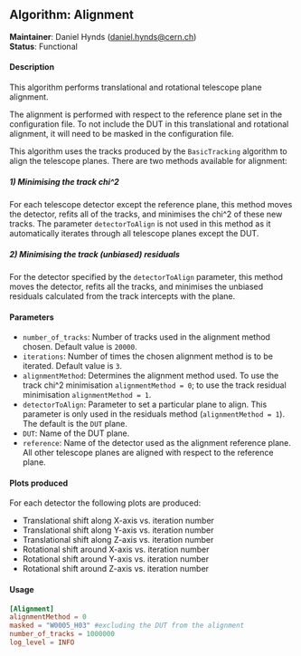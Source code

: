 ## Algorithm: Alignment
**Maintainer**: Daniel Hynds (<daniel.hynds@cern.ch>)   
**Status**: Functional   

#### Description
This algorithm performs translational and rotational telescope plane alignment.

The alignment is performed with respect to the reference plane set in the configuration file. To not include the DUT in this translational and rotational alignment, it will need to be masked in the configuration file.

This algorithm uses the tracks produced by the `BasicTracking` algorithm to align the telescope planes. There are two methods available for alignment: 

##### 1) Minimising the track chi^2
For each telescope detector except the reference plane, this method moves the detector, refits all of the tracks, and minimises the chi^2 of these new tracks. The parameter `detectorToAlign` is not used in this method as it automatically iterates through all telescope planes except the DUT.

##### 2) Minimising the track (unbiased) residuals
For the detector specified by the `detectorToAlign` parameter, this method moves the detector, refits all the tracks, and minimises the unbiased residuals calculated from the track intercepts with the plane.

#### Parameters
* `number_of_tracks`: Number of tracks used in the alignment method chosen. Default value is `20000`.
* `iterations`: Number of times the chosen alignment method is to be iterated. Default value is `3`.
* `alignmentMethod`: Determines the alignment method used. To use the track chi^2 minimisation `alignmentMethod = 0`; to use the track residual minimisation `alignmentMethod = 1`.
* `detectorToAlign`: Parameter to set a particular plane to align. This parameter is only used in the residuals method (`alignmentMethod = 1`). The default is the `DUT` plane. 
* `DUT`: Name of the DUT plane.
* `reference`: Name of the detector used as the alignment reference plane. All other telescope planes are aligned with respect to the reference plane.

#### Plots produced
For each detector the following plots are produced:
* Translational shift along X-axis vs. iteration number
* Translational shift along Y-axis vs. iteration number
* Translational shift along Z-axis vs. iteration number
* Rotational shift around X-axis vs. iteration number
* Rotational shift around Y-axis vs. iteration number
* Rotational shift around Z-axis vs. iteration number


#### Usage
```toml
[Alignment]
alignmentMethod = 0
masked = "W0005_H03" #excluding the DUT from the alignment
number_of_tracks = 1000000
log_level = INFO
```
